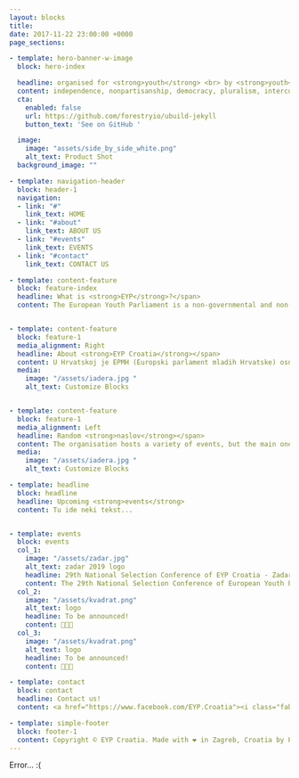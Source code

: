 ```yaml
---
layout: blocks
title:
date: 2017-11-22 23:00:00 +0000
page_sections:

- template: hero-banner-w-image
  block: hero-index

  headline: organised for <strong>youth</strong> <br> by <strong>youth</strong>
  content: independence, nonpartisanship, democracy, pluralism, intercultural understanding, inclusion, empowerment, contribution, and cooperation
  cta:
    enabled: false
    url: https://github.com/forestryio/ubuild-jekyll
    button_text: 'See on GitHub '

  image:
    image: "assets/side_by_side_white.png"
    alt_text: Product Shot
  background_image: ""

- template: navigation-header
  block: header-1
  navigation:
  - link: "#"
    link_text: HOME
  - link: "#about"
    link_text: ABOUT US
  - link: "#events"
    link_text: EVENTS
  - link: "#contact"
    link_text: CONTACT US

- template: content-feature
  block: feature-index
  headline: What is <strong>EYP</strong>?</span>
  content: The European Youth Parliament is a non-governmental and non-profitable organisation which hosts events organised by the <strong>youth</strong> for the <strong>youth</strong>. It was founded in 1987 in Fontainebleau, France and since then it has expanded to 40 states and has organised many events all over Europe.


- template: content-feature
  block: feature-1
  media_alignment: Right
  headline: About <strong>EYP Croatia</strong></span>
  content: U Hrvatskoj je EPMH (Europski parlament mladih Hrvatske) osnovan 1994. godine. Od početka aktivnosti, EPMH je organizirao brojne EYP dane, 8 regionalnih zasjedanja, 26 nacionalnih, 2 međunarodna zasjedanja i 1 međunarodni forum. </br></br>U te 22 godine i više od 40 održanih zasjedanja kroz našu je organizaciju prošlo preko 5 000 mladih ljudi željnih znanja, putovanja i zabave. Osim velikog utjecaja na regionalnoj razini, EPMH-u je čak dva puta dodijeljeno povjerenje od strane središnjeg ureda EPM-a u Berlinu za organiziranje međunarodnog zasjedanja – najvećeg i najznačajnijeg događaja unutar udruge.
  media:
    image: "/assets/iadera.jpg "
    alt_text: Customize Blocks


- template: content-feature
  block: feature-1
  media_alignment: Left
  headline: Random <strong>naslov</strong></span>
  content: The organisation hosts a variety of events, but the main ones are regional, national and international sessions. Regional sessions are the ones where the delegates are introduced to the organisation’s work through a simulation of a real parliamentary session. The best ones are selected to join the national sessions which happen once or twice per year in all of the national branches, where the best are chosen to represent their communities, cultures and states at the international sessions, the biggest events hosted by the organisation.
  media:
    image: "/assets/iadera.jpg "
    alt_text: Customize Blocks

- template: headline
  block: headline
  headline: Upcoming <strong>events</strong>
  content: Tu ide neki tekst...


- template: events
  block: events
  col_1:
    image: "/assets/zadar.jpg"
    alt_text: zadar 2019 logo
    headline: 29th National Selection Conference of EYP Croatia - Zadar 2019.
    content: The 29th National Selection Conference of European Youth Parliament Croatia will take place in Zadar from March 28th (27th for Officials) to March 31st. This will mark the third time the city of Zadar will host an event organised by EYP Croatia.
  col_2:
    image: "/assets/kvadrat.png"
    alt_text: logo
    headline: To be announced!
    content: 🤫🤫🤫
  col_3:
    image: "/assets/kvadrat.png"
    alt_text: logo
    headline: To be announced!
    content: 🤫🤫🤫    

- template: contact
  block: contact
  headline: Contact us!
  content: <a href="https://www.facebook.com/EYP.Croatia"><i class="fab fa-facebook"></i> European Youth Parliament Croatia</a> </br> <a href="https://www.facebook.com/RegionalsCRO"><i class="fab fa-facebook"></i> Regional Sessions of EYP Croatia</a> </br> <a href="https://www.instagram.com/eypcroatia"><i class="fab fa-instagram"></i> EYP Croatia</a> </br> <a href="mailto:info@eyp.hr"><i class="far fa-share-square"></i> info@eyp.hr</a>

- template: simple-footer
  block: footer-1
  content: Copyright © EYP Croatia. Made with ❤️ in Zagreb, Croatia by PR working group. </br> Contribute on <a href="https://github.com/eypcro/eyp.hr">GitHub</a>.
---
```


Error... :(
